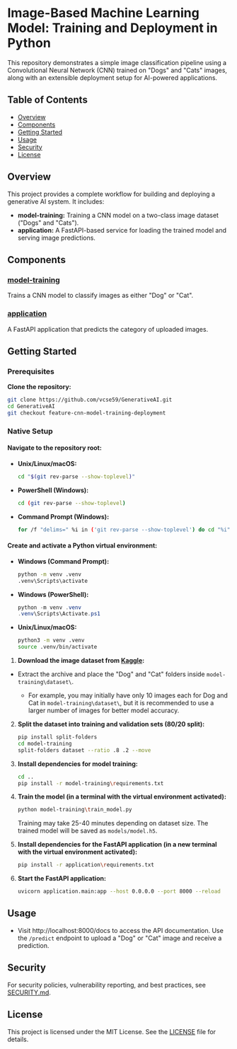 # Image-Based Machine Learning Model: Training and Deployment in Python

This repository demonstrates a simple image classification pipeline using a Convolutional Neural Network (CNN) trained on "Dogs" and "Cats" images, along with an extensible deployment setup for AI-powered applications.

## Table of Contents

- [Overview](#overview)
- [Components](#components)
- [Getting Started](#getting-started)
- [Usage](#usage)
- [Security](#security)
- [License](#license)

## Overview

This project provides a complete workflow for building and deploying a generative AI system. It includes:

- **model-training:** Training a CNN model on a two-class image dataset ("Dogs" and "Cats").
- **application:** A FastAPI-based service for loading the trained model and serving image predictions.

## Components

### [model-training](model-training)

Trains a CNN model to classify images as either "Dog" or "Cat".

### [application](application)

A FastAPI application that predicts the category of uploaded images.

## Getting Started

### Prerequisites

**Clone the repository:**

```bash
git clone https://github.com/vcse59/GenerativeAI.git
cd GenerativeAI
git checkout feature-cnn-model-training-deployment
```

### Native Setup

#### Navigate to the repository root:

- **Unix/Linux/macOS:**
  ```bash
  cd "$(git rev-parse --show-toplevel)"
  ```
- **PowerShell (Windows):**
  ```bash
  cd (git rev-parse --show-toplevel)
  ```
- **Command Prompt (Windows):**
  ```bash
  for /f "delims=" %i in ('git rev-parse --show-toplevel') do cd "%i"
  ```

#### Create and activate a Python virtual environment:

- **Windows (Command Prompt):**
  ```bash
  python -m venv .venv
  .venv\Scripts\activate
  ```
- **Windows (PowerShell):**
  ```powershell
  python -m venv .venv
  .venv\Scripts\Activate.ps1
  ```
- **Unix/Linux/macOS:**
  ```bash
  python3 -m venv .venv
  source .venv/bin/activate
  ```

1. **Download the image dataset from [Kaggle](https://www.kaggle.com/datasets/bhavikjikadara/dog-and-cat-classification-dataset):**
  - Extract the archive and place the "Dog" and "Cat" folders inside `model-training\dataset\`.

    - For example, you may initially have only 10 images each for Dog and Cat in `model-training\dataset\`, but it is recommended to use a larger number of images for better model accuracy.

2. **Split the dataset into training and validation sets (80/20 split):**
   ```bash
   pip install split-folders
   cd model-training
   split-folders dataset --ratio .8 .2 --move
   ```

3. **Install dependencies for model training:**
   ```bash
   cd ..
   pip install -r model-training\requirements.txt
   ```


4. **Train the model (in a terminal with the virtual environment activated):**
   ```bash
   python model-training\train_model.py
   ```
   Training may take 25-40 minutes depending on dataset size. The trained model will be saved as `models/model.h5`.

5. **Install dependencies for the FastAPI application (in a new terminal with the virtual environment activated):**
   ```bash
   pip install -r application\requirements.txt
   ```

6. **Start the FastAPI application:**
   ```bash
   uvicorn application.main:app --host 0.0.0.0 --port 8000 --reload
   ```

## Usage

- Visit http://localhost:8000/docs to access the API documentation. Use the `/predict` endpoint to upload a "Dog" or "Cat" image and receive a prediction.

## Security

For security policies, vulnerability reporting, and best practices, see [SECURITY.md](./SECURITY.md).

## License

This project is licensed under the MIT License. See the [LICENSE](./LICENSE) file for details.
